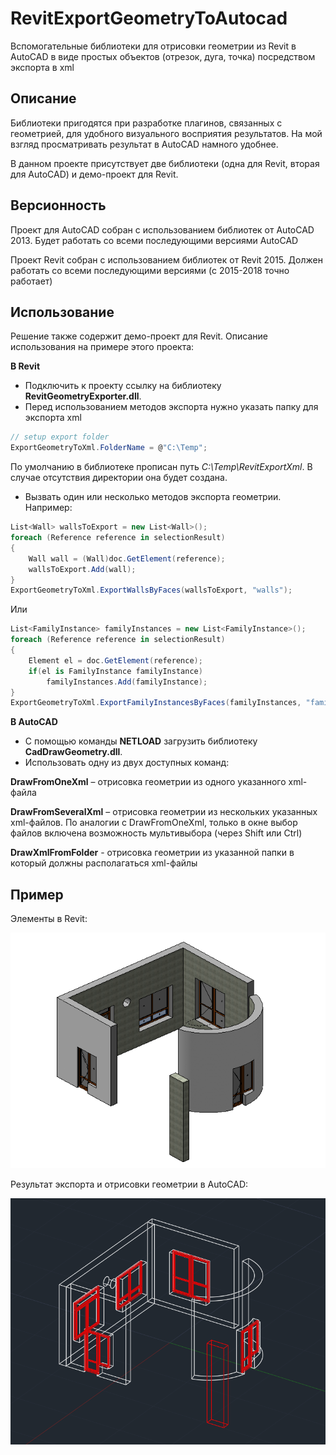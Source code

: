 # RevitExportGeometryToAutocad
Вспомогательные библиотеки для отрисовки геометрии из Revit в AutoCAD в виде простых объектов (отрезок, дуга, точка) посредством экспорта в xml
## Описание
Библиотеки пригодятся при разработке плагинов, связанных с геометрией, для удобного визуального восприятия результатов. На мой взгляд просматривать результат в AutoCAD намного удобнее.

В данном проекте присутствует две библиотеки (одна для Revit, вторая для AutoCAD) и демо-проект для Revit.
## Версионность
Проект для AutoCAD собран с использованием библиотек от AutoCAD 2013. Будет работать со всеми последующими версиями AutoCAD

Проект Revit собран с использованием библиотек от Revit 2015. Должен работать со всеми последующими версиями (с 2015-2018 точно работает)
## Использование
Решение также содержит демо-проект для Revit. Описание использования на примере этого проекта:

**В Revit**
* Подключить к проекту ссылку на библиотеку **RevitGeometryExporter.dll**.
* Перед использованием методов экспорта нужно указать папку для экспорта xml
```csharp
// setup export folder
ExportGeometryToXml.FolderName = @"C:\Temp";
```
По умолчанию в библиотеке прописан путь *C:\Temp\RevitExportXml*. В случае отсутствия директории она будет создана.
*	Вызвать один или несколько методов экспорта геометрии. 
Например:
```csharp
List<Wall> wallsToExport = new List<Wall>();
foreach (Reference reference in selectionResult)
{
    Wall wall = (Wall)doc.GetElement(reference);
    wallsToExport.Add(wall);
}
ExportGeometryToXml.ExportWallsByFaces(wallsToExport, "walls");
```
Или
```csharp
List<FamilyInstance> familyInstances = new List<FamilyInstance>();
foreach (Reference reference in selectionResult)
{
    Element el = doc.GetElement(reference);
    if(el is FamilyInstance familyInstance)
        familyInstances.Add(familyInstance);
}
ExportGeometryToXml.ExportFamilyInstancesByFaces(familyInstances, "families", false);
```

**В AutoCAD**
*	С помощью команды **NETLOAD** загрузить библиотеку **CadDrawGeometry.dll**.
* Использовать одну из двух доступных команд:

**DrawFromOneXml** – отрисовка геометрии из одного указанного xml-файла

**DrawFromSeveralXml** – отрисовка геометрии из нескольких указанных xml-файлов. По аналогии с DrawFromOneXml, только в окне выбор файлов включена возможность мультивыбора (через Shift или Ctrl)

**DrawXmlFromFolder** - отрисовка геометрии из указанной папки в который должны располагаться xml-файлы

## Пример
Элементы в Revit:

<img alt="Screenshot_1" src="./docs/Screenshot_1.png">

Результат экспорта и отрисовки геометрии в AutoCAD:

<img alt="Screenshot_2" src="./docs/Screenshot_2.png">
